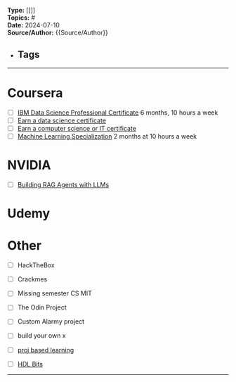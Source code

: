 **Type:** [[]]  
**Topics:** #  
**Date:** 2024-07-10  
**Source/Author:** {{Source/Author}} 
- **Tags**
	- 

---
# Coursera

- [ ] [IBM Data Science Professional Certificate](https://www.coursera.org/professional-certificates/ibm-data-science) 6 months, 10 hours a week
- [ ] [Earn a data science certificate](https://www.coursera.org/certificates/data-science)
- [ ] [Earn a computer science or IT certificate](https://www.coursera.org/certificates/computer-science-it)
- [ ] [Machine Learning Specialization](https://www.coursera.org/specializations/machine-learning-introduction#outcomes) 2 months at 10 hours a week

# NVIDIA
- [ ] [Building RAG Agents with LLMs](https://learn.nvidia.com/courses/course?course_id=course-v1:DLI+S-FX-15+V1&unit=block-v1:DLI+S-FX-15+V1+type@vertical+block@e2b8cfd88f2a45c89ef908f7929c266c)

# Udemy

# Other
- [ ] HackTheBox
- [ ] Crackmes
- [ ] Missing semester CS MIT
- [ ] The Odin Project
- [ ] Custom Alarmy project
- [ ] build your own x
- [ ] [proj based learning](https://github.com/practical-tutorials/project-based-learning)
- [ ] [HDL Bits](https://hdlbits.01xz.net/wiki/Main_Page)



---

